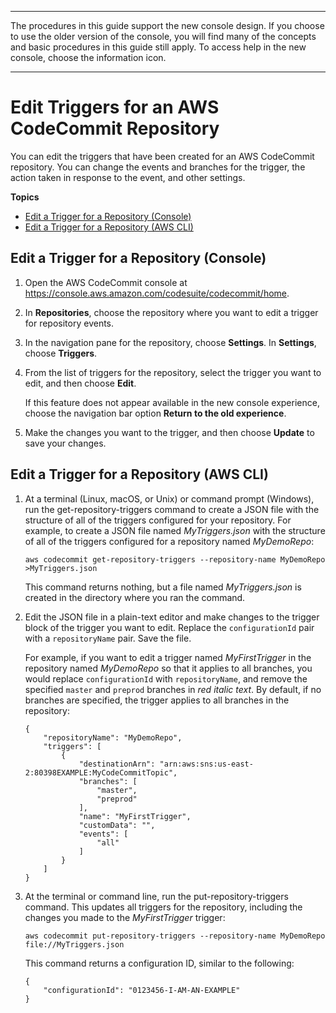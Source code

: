 --------

 The procedures in this guide support the new console design\. If you choose to use the older version of the console, you will find many of the concepts and basic procedures in this guide still apply\. To access help in the new console, choose the information icon\.

--------

# Edit Triggers for an AWS CodeCommit Repository<a name="how-to-notify-edit"></a>

You can edit the triggers that have been created for an AWS CodeCommit repository\. You can change the events and branches for the trigger, the action taken in response to the event, and other settings\. 

**Topics**
+ [Edit a Trigger for a Repository \(Console\)](#how-to-notify-edit-console)
+ [Edit a Trigger for a Repository \(AWS CLI\)](#how-to-notify-edit-cli)

## Edit a Trigger for a Repository \(Console\)<a name="how-to-notify-edit-console"></a>

1. Open the AWS CodeCommit console at [https://console\.aws\.amazon\.com/codesuite/codecommit/home](https://console.aws.amazon.com/codesuite/codecommit/home)\.

1. In **Repositories**, choose the repository where you want to edit a trigger for repository events\.

1. In the navigation pane for the repository, choose **Settings**\. In **Settings**, choose **Triggers**\.

1. From the list of triggers for the repository, select the trigger you want to edit, and then choose **Edit**\. 

   If this feature does not appear available in the new console experience, choose the navigation bar option **Return to the old experience**\.

1. Make the changes you want to the trigger, and then choose **Update** to save your changes\.

## Edit a Trigger for a Repository \(AWS CLI\)<a name="how-to-notify-edit-cli"></a>

1. At a terminal \(Linux, macOS, or Unix\) or command prompt \(Windows\), run the get\-repository\-triggers command to create a JSON file with the structure of all of the triggers configured for your repository\. For example, to create a JSON file named *MyTriggers\.json* with the structure of all of the triggers configured for a repository named *MyDemoRepo*:

   ```
   aws codecommit get-repository-triggers --repository-name MyDemoRepo >MyTriggers.json
   ```

   This command returns nothing, but a file named *MyTriggers\.json* is created in the directory where you ran the command\.

1. Edit the JSON file in a plain\-text editor and make changes to the trigger block of the trigger you want to edit\. Replace the `configurationId` pair with a `repositoryName` pair\. Save the file\.

   For example, if you want to edit a trigger named *MyFirstTrigger* in the repository named *MyDemoRepo* so that it applies to all branches, you would replace `configurationId` with `repositoryName`, and remove the specified `master` and `preprod` branches in *red italic text*\. By default, if no branches are specified, the trigger applies to all branches in the repository:

   ```
   {
       "repositoryName": "MyDemoRepo", 
       "triggers": [
           {
               "destinationArn": "arn:aws:sns:us-east-2:80398EXAMPLE:MyCodeCommitTopic", 
               "branches": [
                   "master", 
                   "preprod"
               ], 
               "name": "MyFirstTrigger", 
               "customData": "", 
               "events": [
                   "all"
               ]
           }  
       ]
   }
   ```

1. At the terminal or command line, run the put\-repository\-triggers command\. This updates all triggers for the repository, including the changes you made to the *MyFirstTrigger* trigger:

   ```
   aws codecommit put-repository-triggers --repository-name MyDemoRepo file://MyTriggers.json
   ```

   This command returns a configuration ID, similar to the following:

   ```
   {
       "configurationId": "0123456-I-AM-AN-EXAMPLE"
   }
   ```